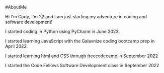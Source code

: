 #AboutMe

Hi I'm Cody, I'm 22 and I am just starting my adventure in coding and software development!

I started coding in Python using PyCharm in June 2022.

I started learning JavaScript with the Galavnize coding bootcamp prep in April 2022.

I started learning html and CSS through freecodecamp in September 2022

I started the Code Fellows Software Development class in September 2022
